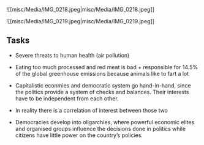 ![[misc/Media/IMG_0218.jpeg|misc/Media/IMG_0218.jpeg]]


![[misc/Media/IMG_0219.jpeg|misc/Media/IMG_0219.jpeg]]


## Tasks 

- Severe threats to human health (air pollution)
- Eating too much processed and red meat is bad + responsible for 14.5% of the global greenhouse emissions because animals like to fart a lot 


- Capitalistic econmies and democratic system go hand-in-hand, since the politics provide a system of checks and balances. Their interests have to be independent from each other. 
- In reality there is a correlation of interest between those two 
- Democracies develop into oligarchies, where powerful economic elites and organised groups influence the decisions done in politics while citizens have little power on the country’s policies.